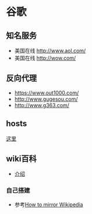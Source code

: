 谷歌
==========

## 知名服务

* 美国在线 http://www.aol.com/
* 美国在线 http://wow.com/

## 反向代理

* https://www.out1000.com/
* http://www.gugesou.com/
* http://www.g363.com/

## hosts

[这里](http://laod.cn/hosts/2015-google-hosts.html)

## wiki百科

* [介绍](https://meta.wikimedia.org/wiki/%E5%A6%82%E4%BD%95%E5%9C%A8%E4%B8%AD%E5%9B%BD%E5%A4%A7%E9%99%86%E8%AE%BF%E9%97%AE%E7%BB%B4%E5%9F%BA%E7%99%BE%E7%A7%91)

### 自己搭建

* 参考[How to mirror Wikipedia](https://web.archive.org/web/20090124144655/http://modzer0.cs.uaf.edu/~dev2c/wiki/How_to_mirror_Wikipedia)
